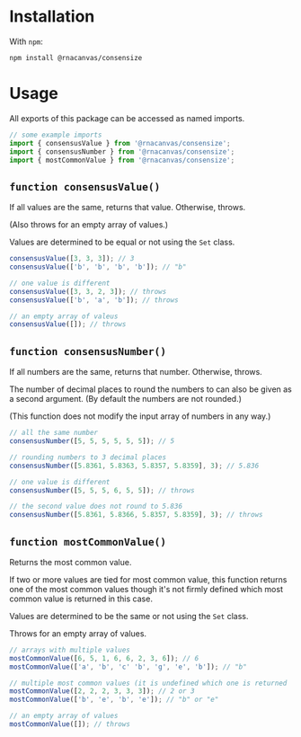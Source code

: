 # Installation

With `npm`:

```
npm install @rnacanvas/consensize
```

# Usage

All exports of this package can be accessed as named imports.

```javascript
// some example imports
import { consensusValue } from '@rnacanvas/consensize';
import { consensusNumber } from '@rnacanvas/consensize';
import { mostCommonValue } from '@rnacanvas/consensize';
```

## `function consensusValue()`

If all values are the same, returns that value.
Otherwise, throws.

(Also throws for an empty array of values.)

Values are determined to be equal or not using the `Set` class.

```javascript
consensusValue([3, 3, 3]); // 3
consensusValue(['b', 'b', 'b', 'b']); // "b"

// one value is different
consensusValue([3, 3, 2, 3]); // throws
consensusValue(['b', 'a', 'b']); // throws

// an empty array of valeus
consensusValue([]); // throws
```

## `function consensusNumber()`

If all numbers are the same, returns that number.
Otherwise, throws.

The number of decimal places to round the numbers to can also be given as a second argument.
(By default the numbers are not rounded.)

(This function does not modify the input array of numbers in any way.)

```javascript
// all the same number
consensusNumber([5, 5, 5, 5, 5, 5]); // 5

// rounding numbers to 3 decimal places
consensusNumber([5.8361, 5.8363, 5.8357, 5.8359], 3); // 5.836

// one value is different
consensusNumber([5, 5, 5, 6, 5, 5]); // throws

// the second value does not round to 5.836
consensusNumber([5.8361, 5.8366, 5.8357, 5.8359], 3); // throws
```

## `function mostCommonValue()`

Returns the most common value.

If two or more values are tied for most common value,
this function returns one of the most common values
though it's not firmly defined which most common value is returned in this case.

Values are determined to be the same or not using the `Set` class.

Throws for an empty array of values.

```javascript
// arrays with multiple values
mostCommonValue([6, 5, 1, 6, 6, 2, 3, 6]); // 6
mostCommonValue(['a', 'b', 'c' 'b', 'g', 'e', 'b']); // "b"

// multiple most common values (it is undefined which one is returned
mostCommonValue([2, 2, 2, 3, 3, 3]); // 2 or 3
mostCommonValue(['b', 'e', 'b', 'e']); // "b" or "e"

// an empty array of values
mostCommonValue([]); // throws
```
